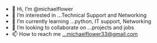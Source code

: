 - 👋 Hi, I’m @michaelflower
- 👀 I’m interested in ...Technical Support and Networking
- 🌱 I’m currently learning ...python, IT support, Networking
- 💞️ I’m looking to collaborate on ...projects and jobs
- 📫 How to reach me ...michaelflower33@gmail.com

<!---
michaelxflow/michaelxflow is a ✨ special ✨ repository because its `README.md` (this file) appears on your GitHub profile.
You can click the Preview link to take a look at your changes.
--->
